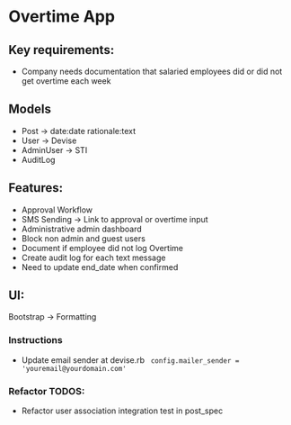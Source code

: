 # Overtime App

## Key requirements:
- Company needs documentation that salaried employees did or did not get overtime each week

## Models
- Post -> date:date rationale:text
- User -> Devise
- AdminUser -> STI
- AuditLog

## Features:
- Approval Workflow
- SMS Sending -> Link to approval or overtime input
- Administrative admin dashboard
- Block non admin and guest users
- Document if employee did not log Overtime
- Create audit log for each text message
- Need to update end_date when confirmed

## UI:
Bootstrap -> Formatting

### Instructions
- Update email sender at devise.rb
```  config.mailer_sender = 'youremail@yourdomain.com' ```

### Refactor  TODOS:
- Refactor user association integration test in post_spec
